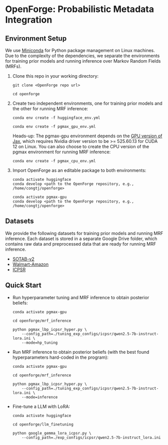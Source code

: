 # OpenForge: Probabilistic Metadata Integration

## Environment Setup
We use [Miniconda](https://docs.conda.io/projects/miniconda/en/latest/) for Python package management on Linux machines. Due to the complexity of the dependencies, we separate the environments for training prior models and running inference over Markov Random Fields (MRFs).

1. Clone this repo in your working directory:

    ```
    git clone <OpenForge repo url>
    ```
    
    ```
    cd openforge
    ```

2. Create two independent environments, one for training prior models and the other for running MRF inference:

    ```
    conda env create -f huggingface_env.yml
    ```

    ```
    conda env create -f pgmax_gpu_env.yml
    ```

    Heads-up: The pgmax-gpu environment depends on the [GPU version of Jax](https://jax.readthedocs.io/en/latest/installation.html), which requires Nvidia driver version to be >= 525.60.13 for CUDA 12 on Linux. You can also choose to create the CPU version of the pgmax environment for running MRF inference:
    
    ```
    conda env create -f pgmax_cpu_env.yml
    ```


3. Import OpenForge as an editable package to both environments:

    ```
    conda activate huggingface
    conda develop <path to the OpenForge repository, e.g., /home/congtj/openforge>
    ```

    ```
    conda activate pgmax-gpu
    conda develop <path to the OpenForge repository, e.g., /home/congtj/openforge>
    ```

## Datasets
We provide the following datasets for training prior models and running MRF inference. Each dataset is stored in a separate Google Drive folder, which contains raw data and preprocessed data that are ready for running MRF inference.

- [SOTAB-v2](https://drive.google.com/drive/folders/1AxxW_-rueMo58tLGsZx2CsRz8ibjpFeD?usp=sharing)
- [Walmart-Amazon](https://drive.google.com/drive/folders/1zUIHjL8fneBMYk2J54QLoWMJpQK2hGSr?usp=sharing)
- [ICPSR](https://drive.google.com/drive/folders/1f0Dm3vscFF4aPnlJwsb7dHvfbAySKQiy?usp=sharing)

## Quick Start
- Run hyperparameter tuning and MRF inference to obtain posterior beliefs:

    ```
    conda activate pgmax-gpu

    cd openforge/mrf_inference
    
    python pgmax_lbp_icpsr_hyper.py \
        --config_path=./tuning_exp_configs/icpsr/qwen2.5-7b-instruct-lora.ini \
        --mode=hp_tuning
    ```

- Run MRF inference to obtain posterior beliefs (with the best found hyperparameters hard-coded in the program):

    ```
    conda activate pgmax-gpu

    cd openforge/mrf_inference

    python pgmax_lbp_icpsr_hyper.py \
        --config_path=./tuning_exp_configs/icpsr/qwen2.5-7b-instruct-lora.ini \
        --mode=inference
    ```

- Fine-tune a LLM with LoRA:

    ```
    conda activate huggingface

    cd openforge/llm_finetuning

    python google_gemma_lora_icpsr.py \
        --config_path=./exp_configs/icpsr/qwen2.5-7b-instruct_lora.ini
    ```
  
